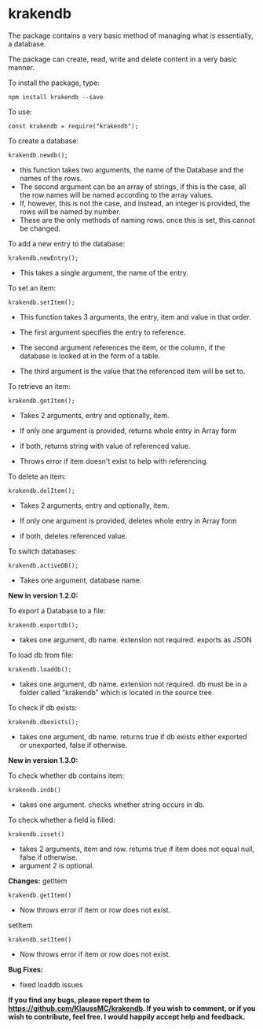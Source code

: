 # krakendb

The package contains a very basic method of managing what is essentially, a database.

The package can create, read, write and delete content in a very basic manner.

To install the package, type:

    npm install krakendb --save

To use:

    const krakendb = require("krakendb");

To create a database:

    krakendb.newdb();

 - this function takes two arguments, the name of the Database and the names of the rows.
 - The second argument can be an array of strings, if this is the case, all the row names will be named according to the array values.
 - If, however, this is not the case, and instead, an integer is provided, the rows will be named by number.
 - These are the only methods of naming rows. once this is set, this cannot be changed.

To add a new entry to the database:

    krakendb.newEntry();

 - This takes a single argument, the name of the entry.

To set an item:

    krakendb.setItem();

 - This function takes 3 arguments, the entry, item and value in that order.

 - The first argument specifies the entry to reference.
 - The second argument references the item, or the column, if the database is looked at in the form of a table.
 - The third argument is the value that the referenced item will be set to.

To retrieve an item:

    krakendb.getItem();

 - Takes 2 arguments, entry and optionally, item.

 - If only one argument is provided, returns whole entry in Array form
 - if both, returns string with value of referenced value.
 - Throws error if item doesn't exist to help with referencing.

To delete an item:

    krakendb.delItem();

 - Takes 2 arguments, entry and optionally, item.

 - If only one argument is provided, deletes whole entry in Array form
 - if both, deletes referenced value.

To switch databases:

    krakendb.activeDB();

 - Takes one argument, database name.

__New in version 1.2.0:__

To export a Database to a file:

    krakendb.exportdb();

 - takes one argument, db name. extension not required. exports as JSON

To load db from file:

    krakendb.loaddb();

 - takes one argument, db name. extension not required.
 db must be in a folder called "krakendb" which is located in the source tree.

To check if db exists:

    krakendb.dbexists();

 - takes one argument, db name. returns true if db exists either exported or unexported, false if otherwise.

__New in version 1.3.0:__

To check whether db contains item:

    krakendb.indb()

 - takes one argument. checks whether string occurs in db.

To check whether a field is filled:

    krakendb.isset()

 - takes 2 arguments, item and row. returns true if item does not equal null, false if otherwise.
 - argument 2 is optional.

__Changes:__
getItem

    krakendb.getItem()

 - Now throws error if item or row does not exist.

setItem

    krakendb.setItem()

 - Now throws error if item or row does not exist.

__Bug Fixes:__
 - fixed loaddb issues

__If you find any bugs, please report them to https://github.com/KlaussMC/krakendb. If you wish to comment, or if you wish to contribute, feel free. I would happily accept help and feedback.__
